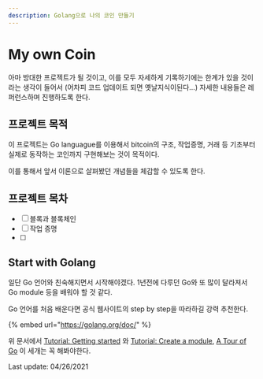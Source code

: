 ```yaml
---
description: Golang으로 나의 코인 만들기
---
```


# My own Coin

아마 방대한 프로젝트가 될 것이고, 이를 모두 자세하게 기록하기에는 한계가 있을 것이라는 생각이 들어서 \(어차피 코드 업데이트 되면 옛날지식이된다...\) 자세한 내용들은 레퍼런스하며 진행하도록 한다.

## 프로젝트 목적

이 프로젝트는 Go languague를 이용해서 bitcoin의 구조, 작업증명, 거래 등 기초부터 실제로 동작하는 코인까지 구현해보는 것이 목적이다.

이를 통해서 앞서 이론으로 살펴봤던 개념들을 체감할 수 있도록 한다.

## 프로젝트 목차

* [ ] 블록과 블록체인
* [ ] 작업 증명
* [ ] 
 

## Start with Golang

일단 Go 언어와 친숙해지면서 시작해야겠다. 1년전에 다루던 Go와 또 많이 달라져서 Go module 등을 배워야 할 것 같다.

Go 언어를 처음 배운다면 공식 웹사이트의 step by step을 따라하길 강력 추천한다.

{% embed url="https://golang.org/doc/" %}

위 문서에서 [Tutorial: Getting started](https://golang.org/doc/tutorial/getting-started.html) 와 [Tutorial: Create a module](https://golang.org/doc/tutorial/create-module.html), [A Tour of Go](https://tour.golang.org/) 이 세개는 꼭 해봐야한다.



Last update: 04/26/2021

